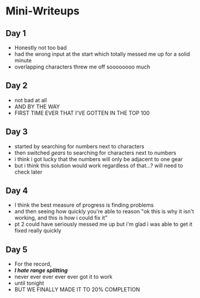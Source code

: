 # Mini-Writeups
## Day 1
- Honestly not too bad
- had the wrong input at the start which totally messed me up for a solid minute
- overlapping characters threw me off soooooooo much

## Day 2
- not bad at all
- AND BY THE WAY
- FIRST TIME EVER THAT I'VE GOTTEN IN THE TOP 100

## Day 3
- started by searching for numbers next to characters
- then switched *gears* to searching for characters next to numbers
- i think i got lucky that the numbers will only be adjacent to one gear
- but i think this solution would work regardless of that...? will need to check later

## Day 4
- I think the best measure of progress is finding problems
- and then seeing how quickly you're able to reason "ok this is why it isn't working, and this is how i could fix it"
- pt 2 could have seriously messed me up but i'm glad i was able to get it fixed really quickly

## Day 5
- For the record,
- ***I hate range splitting***
- never ever ever ever ever got it to work
- until tonight
- BUT WE FINALLY MADE IT TO 20% COMPLETION